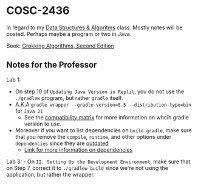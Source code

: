 # COSC-2436
In regard to my [Data Structures & Algoritms](https://www.geeksforgeeks.org/courses/dsa-self-paced) class. Mostly notes will be posted. Perhaps maybe a program or two in Java.

Book: [Grokking Algorithms, Second Edition](<./Grokking Algorithms, 2nd Edition -- Aditya Y Bhargava.pdf>)

## Notes for the Professor
Lab 1:
* On step 10 of `Updating Java Version in Replit`, you do not use the `./gradlew` program, but rather `gradle` itself.
* A.K.A `gradle wrapper --gradle-version=8.5 --distribution-type=bin` for `Java 21`
    * See the [compatibility matrix](https://docs.gradle.org/current/userguide/compatibility.html) for more information on whcih gradle version to use.
* Moreover if you want to list dependencies on `build.gradle`, make sure that you remove the `compile`, `runtime`, and other options under `dependencies` since they are [outdated](https://stackoverflow.com/a/66910991)
    * [Link for more information on dependencies](https://docs.gradle.org/current/userguide/declaring_dependencies.html)

Lab 3:
    - On `II. Setting Up the Development Environment`, make sure that on Step 7, correct it to `./gradlew build` since we're not using the application, but rather the wrapper.
